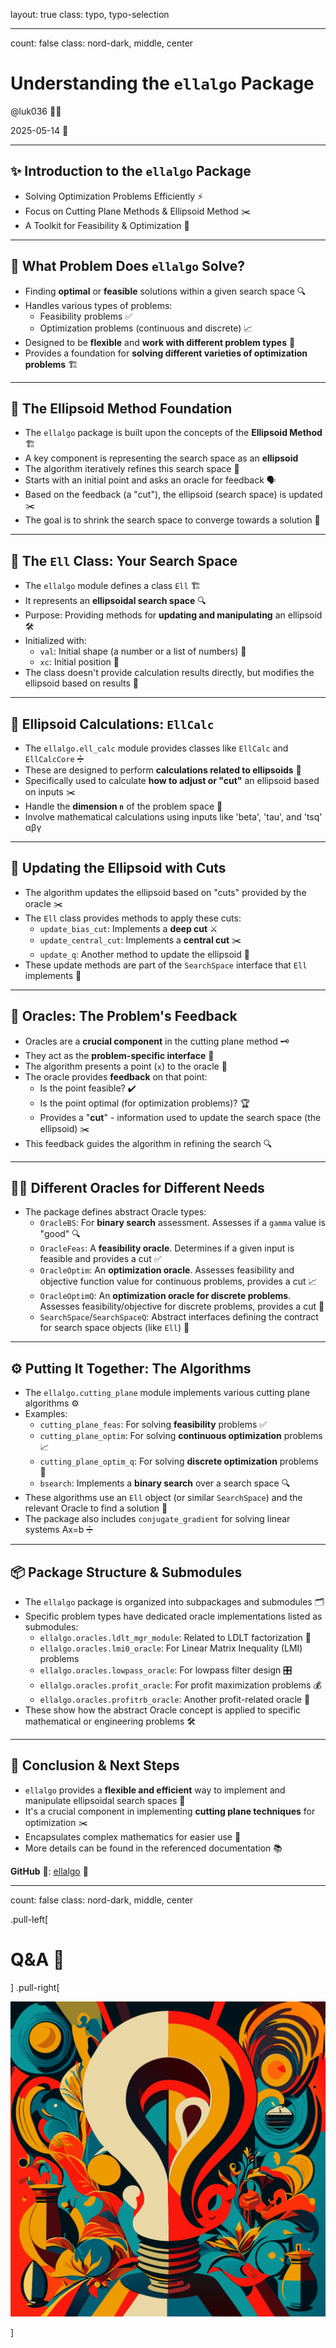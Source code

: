 layout: true
class: typo, typo-selection

---

count: false
class: nord-dark, middle, center

# Understanding the `ellalgo` Package

@luk036 👨‍💻

2025-05-14 📅

---

## ✨ Introduction to the `ellalgo` Package

*   Solving Optimization Problems Efficiently ⚡
*   Focus on Cutting Plane Methods & Ellipsoid Method ✂️
*   A Toolkit for Feasibility & Optimization 🧰

---

## 🤔 What Problem Does `ellalgo` Solve?

*   Finding **optimal** or **feasible** solutions within a given search space 🔍
*   Handles various types of problems:
    *   Feasibility problems ✅
    *   Optimization problems (continuous and discrete) 📈
*   Designed to be **flexible** and **work with different problem types** 🧩
*   Provides a foundation for **solving different varieties of optimization problems** 🏗️

---

## 🎈 The Ellipsoid Method Foundation

*   The `ellalgo` package is built upon the concepts of the **Ellipsoid Method** 🏗️
*   A key component is representing the search space as an **ellipsoid**
*   The algorithm iteratively refines this search space 🔄
*   Starts with an initial point and asks an oracle for feedback 🗣️
*   Based on the feedback (a "cut"), the ellipsoid (search space) is updated ✂️
*   The goal is to shrink the search space to converge towards a solution 🎯

---

## 🥚 The `Ell` Class: Your Search Space

*   The `ellalgo` module defines a class `Ell` 🏗️
*   It represents an **ellipsoidal search space** 🔍
*   Purpose: Providing methods for **updating and manipulating** an ellipsoid 🛠️
*   Initialized with:
    *   `val`: Initial shape (a number or a list of numbers) 🔢
    *   `xc`: Initial position 📍
*   The class doesn't provide calculation results directly, but modifies the ellipsoid based on results 🔄

---

## 🧮 Ellipsoid Calculations: `EllCalc`

*   The `ellalgo.ell_calc` module provides classes like `EllCalc` and `EllCalcCore` ➗
*   These are designed to perform **calculations related to ellipsoids** 🧮
*   Specifically used to calculate **how to adjust or "cut"** an ellipsoid based on inputs ✂️
*   Handle the **dimension `n`** of the problem space 📏
*   Involve mathematical calculations using inputs like 'beta', 'tau', and 'tsq' αβγ

---

## 🔪 Updating the Ellipsoid with Cuts

*   The algorithm updates the ellipsoid based on "cuts" provided by the oracle ✂️
*   The `Ell` class provides methods to apply these cuts:
    *   `update_bias_cut`: Implements a **deep cut** ⚔️
    *   `update_central_cut`: Implements a **central cut** ✂️
    *   `update_q`: Another method to update the ellipsoid 🔄
*   These update methods are part of the `SearchSpace` interface that `Ell` implements 📜

---

## 🧙 Oracles: The Problem's Feedback

*   Oracles are a **crucial component** in the cutting plane method 🗝️
*   They act as the **problem-specific interface** 🤖
*   The algorithm presents a point (`x`) to the oracle 🎯
*   The oracle provides **feedback** on that point:
    *   Is the point feasible? ✔️
    *   Is the point optimal (for optimization problems)? 🏆
    *   Provides a "**cut**" - information used to update the search space (the ellipsoid) ✂️
*   This feedback guides the algorithm in refining the search 🔍

---

## 🕵️‍♀️ Different Oracles for Different Needs

*   The package defines abstract Oracle types:
    *   `OracleBS`: For **binary search** assessment. Assesses if a `gamma` value is "good" 🔍
    *   `OracleFeas`: A **feasibility oracle**. Determines if a given input is feasible and provides a cut ✅
    *   `OracleOptim`: An **optimization oracle**. Assesses feasibility and objective function value for continuous problems, provides a cut 📈
    *   `OracleOptimQ`: An **optimization oracle for discrete problems**. Assesses feasibility/objective for discrete problems, provides a cut 🔢
    *   `SearchSpace`/`SearchSpaceQ`: Abstract interfaces defining the contract for search space objects (like `Ell`) 📜

---

## ⚙️ Putting It Together: The Algorithms

*   The `ellalgo.cutting_plane` module implements various cutting plane algorithms ⚙️
*   Examples:
    *   `cutting_plane_feas`: For solving **feasibility** problems ✅
    *   `cutting_plane_optim`: For solving **continuous optimization** problems 📈
    *   `cutting_plane_optim_q`: For solving **discrete optimization** problems 🔢
    *   `bsearch`: Implements a **binary search** over a search space 🔍
*   These algorithms use an `Ell` object (or similar `SearchSpace`) and the relevant Oracle to find a solution 🎯
*   The package also includes `conjugate_gradient` for solving linear systems Ax=b ➗

---

## 📦 Package Structure & Submodules

*   The `ellalgo` package is organized into subpackages and submodules 🗂️
*   Specific problem types have dedicated oracle implementations listed as submodules:
    *   `ellalgo.oracles.ldlt_mgr_module`: Related to LDLT factorization 🧮
    *   `ellalgo.oracles.lmi0_oracle`: For Linear Matrix Inequality (LMI) problems
    *   `ellalgo.oracles.lowpass_oracle`: For lowpass filter design 🎛️
    *   `ellalgo.oracles.profit_oracle`: For profit maximization problems 💰
    *   `ellalgo.oracles.profitrb_oracle`: Another profit-related oracle 💸
*   These show how the abstract Oracle concept is applied to specific mathematical or engineering problems 🛠️

---

## 🎉 Conclusion & Next Steps

*   `ellalgo` provides a **flexible and efficient** way to implement and manipulate ellipsoidal search spaces 🎯
*   It's a crucial component in implementing **cutting plane techniques** for optimization ✂️
*   Encapsulates complex mathematics for easier use 🧮
*   More details can be found in the referenced documentation 📚

**GitHub** 🐙: [ellalgo](https://github.com/luk036/ellalgo) 🔗

---

count: false
class: nord-dark, middle, center

.pull-left[

# Q&A 🎤

] .pull-right[

![Discussion](figs/questions-and-answers.svg)

]
